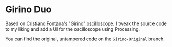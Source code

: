 # Girino Duo

Based on [Cristiano Fontana's "Girino" oscilloscope](http://www.instructables.com/id/Girino-Fast-Arduino-Oscilloscope/). I tweak the source code to my liking
and add a UI for the oscilloscope using Processing.

You can find the original, untampered code on the `Girino-Original` branch.